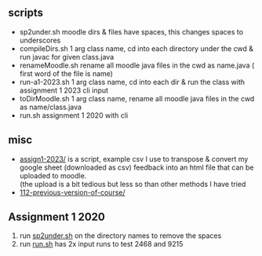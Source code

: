 ## scripts 
* sp2under.sh moodle dirs & files have spaces, this changes spaces to underscores 
* compileDirs.sh  1 arg class name, cd into each directory under the cwd & run javac for given class.java
* renameMoodle.sh rename all moodle java files in the cwd as name.java ( first word of the file is name) 
* run-a1-2023.sh  1 arg class name, cd into each dir & run the class with assignment 1 2023 cli input
* toDirMoodle.sh  1 arg class name, rename all moodle java files in the cwd as name/class.java 
* run.sh assignment 1 2020 with cli 

## misc
* [assign1-2023/](assign1-2023/) is a script, example csv  I use to transpose & convert my google sheet (downloaded as csv) feedback into an html file that can be uploaded to moodle. <br>  (the upload is a bit tedious but less so than other methods I have tried
* [112-previous-version-of-course/](112-previous-version-of-course/)

## Assignment 1 2020
1.  run [sp2under.sh](sp2under.sh) on the directory names to remove the spaces
2.  run [run.sh](run.sh) has 2x input runs to  test 2468 and 9215 
  